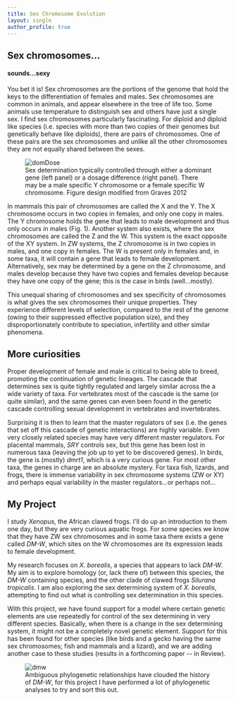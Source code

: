 ```yaml
---
title: Sex Chromosome Evolution
layout: single
author_profile: true
---
```


## Sex chromosomes...

#### sounds...sexy

You bet it is! Sex chromosomes are the portions of the genome that hold the keys to the differentiation of females and males. Sex chromosomes are common in animals, and appear elsewhere in the tree of life too. Some animals use temperature to distinguish sex and others have just a single sex. I find sex chromosomes particularly fascinating. For diploid and diploid like species (i.e. species with more than two copies of their genomes but genetically behave like diploids), there are pairs of chromosomes. One of these pairs are the sex chromosomes and unlike all the other chromosomes they are not equally shared between the sexes.

<figure>
<img src="{{'/assets/img/sex_chr_page/SexChr_domDose.jpg' | prepend: site.baseurl }}" alt="domDose">
<figcaption>Sex determination typically controlled through either a dominant gene (left panel) or a dosage difference (right panel). There may be a male specific Y chromosome or a female specific W chromosome. Figure design modified from Graves 2012</figcaption>
</figure>

In mammals this pair of chromosomes are called the X and the Y. The X chromosome occurs in two copies in females, and only one copy in males. The Y chromosome holds the gene that leads to male development and thus only occurs in males (Fig. 1). Another system also exists, where the sex chromosomes are called the Z and the W. This system is the exact opposite of the XY system. In ZW systems, the Z chromosome is in two copies in males, and one copy in females. The W is present only in females and, in some taxa, it will contain a gene that leads to female development. Alternatively, sex may be determined by a gene on the Z chromosome, and males develop because they have two copies and females develop because they have one copy of the gene; this is the case in birds (well...mostly).

This unequal sharing of chromosomes and sex specificity of chromosomes is what gives the sex chromosomes their unique properties. They experience different levels of selection, compared to the rest of the genome (owing to their suppressed effective population size), and they disproportionately contribute to speciation, infertility and other similar phenomena.

## More curiosities
Proper development of female and male is critical to being able to breed, promoting the continuation of genetic lineages. The cascade that determines sex is quite tightly regulated and largely similar across the a wide variety of taxa. For vertebrates most of the cascade is the same (or quite similar), and the same genes can even been found in the genetic cascade controlling sexual development in vertebrates and invertebrates.

Surprising it is then to learn that the master regulators of sex (i.e. the genes that set off this cascade of genetic interactions) are highly variable. Even very closely related species may have very different master regulators. For placental mammals, *SRY* controls sex, but this gene has been lost in numerous taxa (leaving the job up to yet to be discovered genes). In birds, the gene is (mostly) *dmrt1*, which is a very curious gene. For most other taxa, the genes in charge are an absolute mystery. For taxa fish, lizards, and frogs, there is immense variability in sex chromosome systems (ZW or XY) and perhaps equal variability in the master regulators...or perhaps not...

## My Project

I study *Xenopus*, the African clawed frogs. I'll do up an introduction to them one day, but they are very curious aquatic frogs. For some species we know that they have ZW sex chromosomes and in some taxa there exists a gene called *DM-W*, which sites on the W chromosomes are its expression leads to female development.

My research focuses on *X. borealis*, a species that appears to lack *DM-W*. My aim is to explore homology (or, lack there of) between this species, the *DM-W* containing species, and the other clade of clawed frogs *Silurana tropicalis*. I am also exploring the sex determining system of *X. borealis*, attempting to find out what is controlling sex determination in this species.

With this project, we have found support for a model where certain genetic elements are use repeatedly for control of the sex determining in very different species. Basically, when there is a change in the sex determining system, it might not be a completely novel genetic element. Support for this has been found for other species (like birds and a gecko having the same sex chromosomes; fish and mammals and a lizard), and we are adding another case to these studies (results in a forthcoming paper -- in Review).

<figure>
<img src="{{ '/assets/img/sex_chr_page/IntroFig_DMWDuplication.jpg' | prepend: site.baseurl }}" alt="dmw">
<figcaption>Ambiguous phylogenetic relationships have clouded the history of <i>DM-W</i>, for this project I have performed a lot of phylogenetic analyses to try and sort this out.</figcaption>
</figure>
